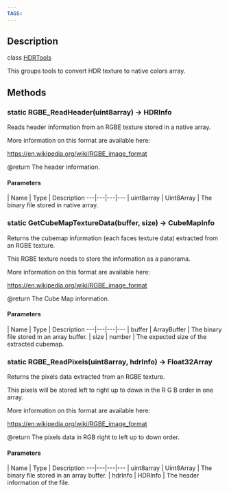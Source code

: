 ```yaml
---
TAGS:
---
```

## Description

class [HDRTools](/classes/2.4/HDRTools)

This groups tools to convert HDR texture to native colors array.

## Methods

### static RGBE_ReadHeader(uint8array) &rarr; HDRInfo

Reads header information from an RGBE texture stored in a native array.

More information on this format are available here:

https://en.wikipedia.org/wiki/RGBE_image_format



@return The header information.

#### Parameters
 | Name | Type | Description
---|---|---|---
 | uint8array | Uint8Array |  The binary file stored in  native array.

### static GetCubeMapTextureData(buffer, size) &rarr; CubeMapInfo

Returns the cubemap information (each faces texture data) extracted from an RGBE texture.

This RGBE texture needs to store the information as a panorama.



More information on this format are available here:

https://en.wikipedia.org/wiki/RGBE_image_format



@return The Cube Map information.

#### Parameters
 | Name | Type | Description
---|---|---|---
 | buffer | ArrayBuffer |  The binary file stored in an array buffer.
 | size | number |  The expected size of the extracted cubemap.
### static RGBE_ReadPixels(uint8array, hdrInfo) &rarr; Float32Array

Returns the pixels data extracted from an RGBE texture.

This pixels will be stored left to right up to down in the R G B order in one array.



More information on this format are available here:

https://en.wikipedia.org/wiki/RGBE_image_format



@return The pixels data in RGB right to left up to down order.

#### Parameters
 | Name | Type | Description
---|---|---|---
 | uint8array | Uint8Array |  The binary file stored in an array buffer.
 | hdrInfo | HDRInfo |  The header information of the file.
